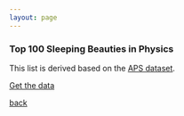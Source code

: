 ```yaml
---
layout: page
---
```


<script src="https://d3js.org/d3.v3.min.js"></script>
<script>
d3.text("top_sb_aps.tsv", function(data) {
    var parsedTSV = d3.tsv.parseRows(data);
    var table = d3.select("#top_sb_aps")
    .append("table")
    .style("border-collapse", "collapse")
    .style("border", "2px black solid")
    .selectAll("tr")
    .data(parsedTSV)
    .enter()
    .append("tr")
    .on("mouseover", function(){d3.select(this).style("background-color", "Aquamarine")})
    .on("mouseout", function(){d3.select(this).style("background-color", "white")})
    .selectAll("td")
    .data(function(d){return d;})
    .enter()
    .append("td")
    .style("border", "1px black solid")
    .style("padding", "5px")
    .text(function(d){return d;})
    .style("font-size", "12px");
});
</script>

### Top 100 Sleeping Beauties in Physics

This list is derived based on the [APS dataset](http://journals.aps.org/datasets).

[Get the data](top_sb_aps.tsv)

[back](/projects/beauty/beauty.html)

<div id="top_sb_aps"></div>
